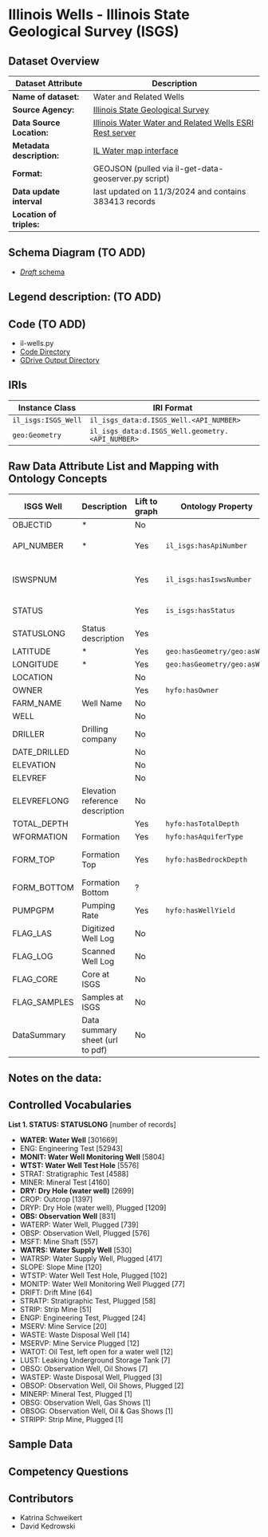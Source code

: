 # Illinois Wells - Illinois State Geological Survey (ISGS)

## Dataset Overview
| Dataset Attribute | Description |
| --- | --- |
| **Name of dataset:** | Water and Related Wells |
| **Source Agency:** | [Illinois State Geological Survey](https://isgs.illinois.edu/) |
| **Data Source Location:** | [Illinois Water Water and Related Wells ESRI Rest server](https://maps.isgs.illinois.edu/arcgis/rest/services/ILWATER/Water_and_Related_Wells2/MapServer) |
| **Metadata description:** | [IL Water map interface](https://prairie-research.maps.arcgis.com/apps/webappviewer/index.html?id=e06b64ae0c814ef3a4e43a191cb57f87) |
| **Format:** | GEOJSON (pulled via il-get-data-geoserver.py script) |
| **Data update interval** | last updated on 11/3/2024 and contains 383413 records |
| **Location of triples:** |  |

## Schema Diagram (TO ADD)
- [*Draft* schema]()

**Legend description:** (TO ADD)
- 

## Code (TO ADD)
- il-wells.py
- [Code Directory]()
- [GDrive Output Directory]()

## IRIs
| Instance Class | IRI Format |
| --- | --- |
| `il_isgs:ISGS_Well` | `il_isgs_data:d.ISGS_Well.<API_NUMBER>` |
| `geo:Geometry` | `il_isgs_data:d.ISGS_Well.geometry.<API_NUMBER>` |

## Raw Data Attribute List and Mapping with Ontology Concepts
| ISGS Well | Description | Lift to graph | Ontology Property | Comments |
| --- | --- | --- | --- | --- |
| OBJECTID     | * | No |  |  |
| API_NUMBER   | * | Yes | `il_isgs:hasApiNumber` | used as unique identifier <br/> `rdfs:subPropertyOf hyfo:hasPrimaryStateWellId` |
| ISWSPNUM     |  | Yes | `il_isgs:hasIswsNumber` | present for about 40% of records <br/> `rdfs:subPropertyOf hyfo:hasSecondaryStateWellId` |
| STATUS       |  | Yes | `is_isgs:hasStatus` | controlled vocabulary (see below) |
| STATUSLONG   | Status description | Yes |  | via controlled vocabulary (see below) |
| LATITUDE     | * | Yes | `geo:hasGeometry/geo:asWKT` |  |
| LONGITUDE    | * | Yes | `geo:hasGeometry/geo:asWKT` |  |
| LOCATION     |  | No |  | ?mapsheet |
| OWNER        |  | Yes | `hyfo:hasOwner` | |
| FARM_NAME    | Well Name | No |  |  |
| WELL         |  | No |  | matches FARM_NAME |
| DRILLER      | Drilling company | No |  |  |
| DATE_DRILLED |  | No |  |  |
| ELEVATION    |  | No |  |  |
| ELEVREF      |  | No |  |  |
| ELEVREFLONG  | Elevation reference description | No |  |  |
| TOTAL_DEPTH  |  | Yes | `hyfo:hasTotalDepth` | Integer, includes 0 and NULL |
| WFORMATION   | Formation | Yes | `hyfo:hasAquiferType` | Need to verify this |
| FORM_TOP     | Formation Top | Yes | `hyfo:hasBedrockDepth` | Need to verify this <br/> Integer, includes 0 and NULL (and ~20 negative values?) |
| FORM_BOTTOM  | Formation Bottom | ? |  |  |
| PUMPGPM      | Pumping Rate | Yes | `hyfo:hasWellYield` | Integer, includes 0 and NULL |
| FLAG_LAS     | Digitized Well Log | No |  |  |
| FLAG_LOG     | Scanned Well Log   | No |  |  |
| FLAG_CORE    | Core at ISGS | No |  |  |
| FLAG_SAMPLES | Samples at ISGS | No |  |  |
| DataSummary  | Data summary sheet (url to  pdf) | No |  |  |

**Notes on the data:**
- 

## Controlled Vocabularies
**List 1. STATUS: STATUSLONG** [number of records]
- **WATER: Water Well** [301669]
- ENG: Engineering Test [52943]
- **MONIT: Water Well Monitoring Well** [5804]
- **WTST: Water Well Test Hole** [5576]
- STRAT: Stratigraphic Test [4588]
- MINER: Mineral Test [4160]
- **DRY: Dry Hole (water well)** [2699]
- CROP: Outcrop [1397]
- DRYP: Dry Hole (water well), Plugged [1209]
- **OBS: Observation Well** [831]
- WATERP: Water Well, Plugged [739]
- OBSP: Observation Well, Plugged [576]
- MSFT: Mine Shaft [557]
- **WATRS: Water Supply Well** [530]
- WATRSP: Water Supply Well, Plugged [417]
- SLOPE: Slope Mine [120]
- WTSTP: Water Well Test Hole, Plugged [102]
- MONITP: Water Well Monitoring Well Plugged [77]
- DRIFT: Drift Mine [64]
- STRATP: Stratigraphic Test, Plugged [58]
- STRIP: Strip Mine [51]
- ENGP: Engineering Test, Plugged [24]
- MSERV: Mine Service [20]
- WASTE: Waste Disposal Well [14]
- MSERVP: Mine Service Plugged [12]
- WATOT: Oil Test, left open for a water well [12]
- LUST: Leaking Underground Storage Tank [7]
- OBSO: Observation Well, Oil Shows [7]
- WASTEP: Waste Disposal Well, Plugged [3]
- OBSOP: Observation Well, Oil Shows, Plugged [2]
- MINERP: Mineral Test, Plugged [1]
- OBSG: Observation Well, Gas Shows [1]
- OBSOG: Observation Well, Oil & Gas Shows [1]
- STRIPP: Strip Mine, Plugged [1]

## Sample Data

## Competency Questions 

## Contributors
- Katrina Schweikert
- David Kedrowski
